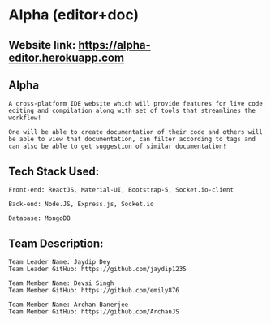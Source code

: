# Alpha (editor+doc) 

## Website link: https://alpha-editor.herokuapp.com

## Alpha

``A cross-platform IDE website which will provide features for live code editing and compilation along with set of tools that streamlines the workflow!``

 ``One will be able to create documentation of their code and others will be able to view that documentation, can filter according to tags and can also be able to get suggestion of similar documentation!``

## Tech Stack Used:

``Front-end: ReactJS, Material-UI, Bootstrap-5, Socket.io-client``

``Back-end: Node.JS, Express.js, Socket.io``

``Database: MongoDB``

## Team Description:

```
Team Leader Name: Jaydip Dey
Team Leader GitHub: https://github.com/jaydip1235

```

```
Team Member Name: Devsi Singh
Team Member GitHub: https://github.com/emily876
```

```
Team Member Name: Archan Banerjee
Team Member GitHub: https://github.com/ArchanJS
```

